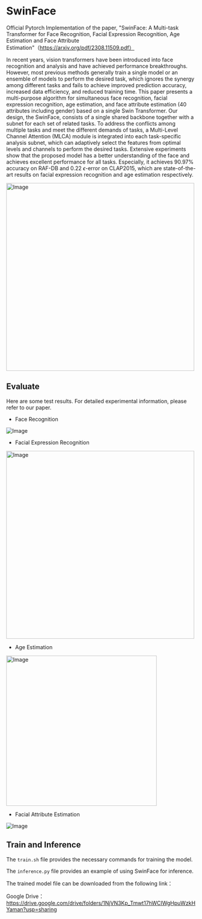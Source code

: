 # SwinFace
Official Pytorch Implementation of the paper, "SwinFace: A Multi-task Transformer for Face Recognition, Facial Expression Recognition, Age Estimation and Face Attribute Estimation"（https://arxiv.org/pdf/2308.11509.pdf）

In recent years, vision transformers have been introduced into face recognition and analysis and have achieved performance breakthroughs. 
However, most previous methods generally train a single model or an ensemble of models to perform the desired task, which ignores the synergy among different tasks and fails to achieve improved prediction accuracy, increased data efficiency, and reduced training time. 
This paper presents a multi-purpose algorithm for simultaneous face recognition, facial expression recognition, age estimation, and face attribute estimation (40 attributes including gender) based on a single Swin Transformer. 
Our design, the SwinFace, consists of a single shared backbone together with a subnet for each set of related tasks. 
To address the conflicts among multiple tasks and meet the different demands of tasks, a Multi-Level Channel Attention (MLCA) module is integrated into each task-specific analysis subnet, which can adaptively select the features from optimal levels and channels to perform the desired tasks. 
Extensive experiments show that the proposed model has a better understanding of the face and achieves excellent performance for all tasks.
Especially, it achieves 90.97\% accuracy on RAF-DB and 0.22 $\epsilon$-error on CLAP2015, which are state-of-the-art results on facial expression recognition and age estimation respectively.

<img src="https://github.com/lxq1000/SwinFace/blob/main/pictures/SwinFace.png" alt="Image" width="500">

## Evaluate
Here are some test results. For detailed experimental information, please refer to our paper.

- Face Recognition
<img src="https://github.com/lxq1000/SwinFace/blob/main/pictures/face%20recognition.png" alt="Image">

- Facial Expression Recognition
<img src="https://github.com/lxq1000/SwinFace/blob/main/pictures/facial%20expression%20recognition.png" alt="Image" width="500">

- Age Estimation
<img src="https://github.com/lxq1000/SwinFace/blob/main/pictures/age%20estimation.png" alt="Image" width="400">

- Facial Attribute Estimation  
<img src="https://github.com/lxq1000/SwinFace/blob/main/pictures/facial%20attribute%20estimation.png" alt="Image">



## Train and Inference

The `train.sh` file provides the necessary commands for training the model.

The `inference.py` file provides an example of using SwinFace for inference.

The trained model file can be downloaded from the following link：

  Google Drive：https://drive.google.com/drive/folders/1NjVN3Kp_Tmwt17hWCIWgHpuWzkHYaman?usp=sharing






